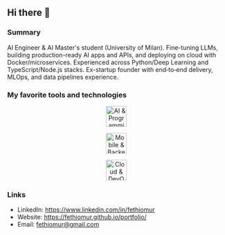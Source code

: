 ## Hi there 👋

### Summary

AI Engineer & AI Master's student (University of Milan). Fine-tuning LLMs, building production-ready AI apps and APIs, and deploying on cloud with Docker/microservices. Experienced across Python/Deep Learning and TypeScript/Node.js stacks. Ex-startup founder with end‑to‑end delivery, MLOps, and data pipelines experience.

### My favorite tools and technologies

<div align="center">
  <p>
    <img src="https://skillicons.dev/icons?i=python,pytorch,tensorflow,nodejs,ts,js,html,css,react,nextjs,nestjs&perline=11" height="48" alt="AI & Programming Languages & Web" />
  </p>
  <p>
    <img src="https://skillicons.dev/icons?i=flutter,dart,unity,cs,express,prisma,postgres,supabase,mongodb,mysql,redis&perline=11" height="48" alt="Mobile & Backend & Databases" />
  </p>
  <p>
    <img src="https://skillicons.dev/icons?i=aws,azure,gcp,docker,tailwind,git,github,postman,vscode,figma,linux&perline=11" height="48" alt="Cloud & DevOps & Tools" />
  </p>
</div>

### Links
- LinkedIn: https://www.linkedin.com/in/fethiomur
- Website: https://fethiomur.github.io/portfolio/
- Email: fethiomur@gmail.com